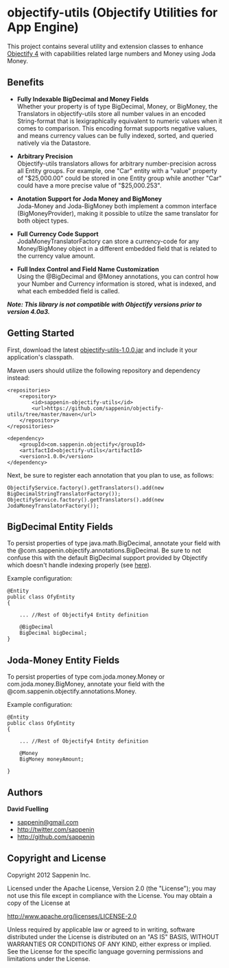 objectify-utils (Objectify Utilities for App Engine)
===========================

This project contains several utility and extension classes to enhance <a href="http://code.google.com/p/objectify-appengine">Objectify 4</a> with capabilities related large numbers and Money using Joda Money.

Benefits
------

+ <b>Fully Indexable BigDecimal and Money Fields</b><br/>
Whether your property is of type BigDecimal, Money, or BigMoney, the Translators in objectify-utils store all number values in an encoded String-format that is lexigraphically equivalent to numeric values when it comes to comparison.  This encoding format supports negative values, and means currency values can be fully indexed, sorted, and queried natively via the Datastore.   

+ <b>Arbitrary Precision</b><br/>
Objectify-utils translators allows for arbitrary number-precision across all Entity groups.  For example, one "Car" entity with a "value" property of "$25,000.00" could be stored in one Entity group while another "Car" could have a more precise value of "$25,000.253".

+ <b>Anotation Support for Joda Money and BigMoney</b><br/>
Joda-Money and Joda-BigMoney both implement a common interface (BigMoneyProvider), making it possible to utilze the same translator for both object types.  

+ <b>Full Currency Code Support</b><br/>
JodaMoneyTranslatorFactory can store a currency-code for any Money/BigMoney object in a different embedded field that is related to the currency value amount.  

+ <b>Full Index Control and Field Name Customization</b><br/>
Using the @BigDecimal and @Money annotations, you can control how your Number and Currency information is stored, what is indexed, and what each embedded field is called.

<b><i>Note: This library is not compatible with Objectify versions prior to version 4.0a3.</i></b>


Getting Started
----------

First, download the latest <a href="https://github.com/sappenin/objectify-utils/raw/master/maven/com/sappenin/objectify/objectify-utils/1.0.0/objectify-utils-1.0.0.jar">objectify-utils-1.0.0.jar</a> and include it your application's classpath.

Maven users should utilize the following repository and dependency instead:

	<repositories>
		<repository>
			<id>sappenin-objectify-utils</id>
			<url>https://github.com/sappenin/objectify-utils/tree/master/maven</url>
		</repository>
	</repositories>

    <dependency>
    	<groupId>com.sappenin.objectify</groupId>
		<artifactId>objectify-utils</artifactId>
		<version>1.0.0</version>
    </dependency>

Next, be sure to register each annotation that you plan to use, as follows:

	ObjectifyService.factory().getTranslators().add(new BigDecimalStringTranslatorFactory());
	ObjectifyService.factory().getTranslators().add(new JodaMoneyTranslatorFactory());


BigDecimal Entity Fields
-------
To persist properties of type java.math.BigDecimal, annotate your field with the @com.sappenin.objectify.annotations.BigDecimal.  Be sure to not confuse this with the default BigDecimal support provided by Objectify which doesn't handle indexing properly (see <a href="http://code.google.com/p/objectify-appengine/source/browse/trunk/src/com/googlecode/objectify/impl/translate/opt/BigDecimalLongTranslatorFactory.java">here</a>).    

Example configuration:

    @Entity
    public class OfyEntity
	{
   		
   		... //Rest of Objectify4 Entity definition
   	
   		@BigDecimal
    	BigDecimal bigDecimal;
	}

Joda-Money  Entity Fields
-------
To persist properties of type com.joda.money.Money or com.joda.money.BigMoney, annotate your field with the @com.sappenin.objectify.annotations.Money. 

Example configuration:

	@Entity
    public class OfyEntity
	{
   		
   		... //Rest of Objectify4 Entity definition
   	
    	@Money
    	BigMoney moneyAmount;

	}

    
Authors
-------

**David Fuelling**

+ sappenin@gmail.com
+ http://twitter.com/sappenin
+ http://github.com/sappenin


Copyright and License
---------------------

Copyright 2012 Sappenin Inc.

Licensed under the Apache License, Version 2.0 (the "License");
you may not use this file except in compliance with the License.
You may obtain a copy of the License at

   http://www.apache.org/licenses/LICENSE-2.0

Unless required by applicable law or agreed to in writing, software
distributed under the License is distributed on an "AS IS" BASIS,
WITHOUT WARRANTIES OR CONDITIONS OF ANY KIND, either express or implied.
See the License for the specific language governing permissions and
limitations under the License.